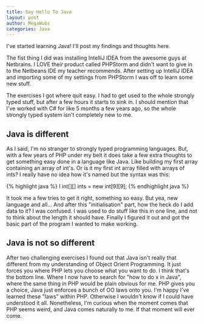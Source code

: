 ```yaml
---
title: Say Hello To Java
layout: post
author: MegaWubs
categories: Java
---
```


I've started learning Java! I'll post my findings and thoughts here.

The fist thing I did was installing IntelliJ IDEA from the awesome guys at Netbrains. I LOVE their product called
PHPStorm and didn't want to give in to the Netbeans IDE my teacher recommends. After setting up IntelliJ IDEA and
importing some of my settings from PHPStorm I was off to learn some new stuff.

The exercises I got where quit easy. I had to get used to the whole strongly typed stuff, but after a few 
hours it starts to sink in. I should mention that I've worked with C# for like 5 months a few years ago, so 
the whole strongly typed system isn't completely new to me.
  
## Java is different

As I said, I'm no stranger to strongly typed programming languages. But, with a few years of PHP under my belt it 
does take a few extra thoughts to get something easy done in a language like Java. Like building my first array 
containing an array of int's. Or is it my first int array filled with arrays of ints? I really have no idea how it's 
named but the syntax was this: 
 
{% highlight java %} I
int[][] ints = new int[9][9];
{% endhighlight java %}

It took me a few tries to get it right, something so easy. But yea, new language and all... And after this 
"initialisation" part, how the heck do I add data to it? I was confused. I was used to do stuff like this in one 
line, and not to think about the length it should have. Finally I figured it out and got the basic part of the 
program I wanted to make working.

## Java is not so different

After two challenging exercises I found out that Java isn't really that different from my understanding of Object 
Orient Programming. It just forces you where PHP lets you choose what you want to do. I think that's the bottom line.
Where I now have to search for "how to do x in Java", where the same thing in PHP would be plain obvious for me.
PHP gives you a choice, Java just enforces a bunch of OO laws onto you. I'm happy I've learned these "laws" within 
PHP. Otherwise I wouldn't know if  I could have understood it all. Nonetheless, I'm curious when the moment comes 
that PHP seems weird, and Java comes naturally to me. If that moment will ever come.